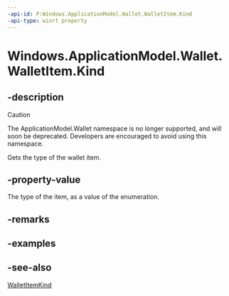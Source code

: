 ```yaml
---
-api-id: P:Windows.ApplicationModel.Wallet.WalletItem.Kind
-api-type: winrt property
---
```


<!-- Property syntax
public Windows.ApplicationModel.Wallet.WalletItemKind Kind { get; }
-->

# Windows.ApplicationModel.Wallet.WalletItem.Kind

## -description
> [!CAUTION]
> The ApplicationModel.Wallet namespace is no longer supported, and will soon be deprecated. Developers are encouraged to avoid using this namespace.

Gets the type of the wallet item.

## -property-value
The type of the item, as a value of the enumeration.

## -remarks

## -examples

## -see-also
[WalletItemKind](walletitemkind.md)